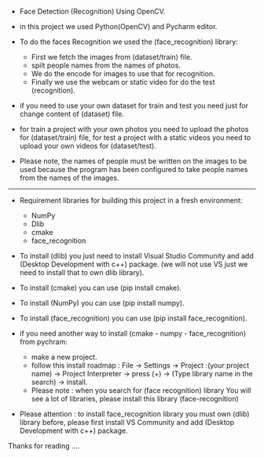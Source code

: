 - Face Detection (Recognition) Using OpenCV.

- in this project we used Python(OpenCV) and Pycharm editor.

- To do the faces Recognition we used the (face_recognition) library:
  - First we fetch the images from (dataset/train) file.
  - spilt people names from the names of photos.
  - We do the encode for images to use that for recognition.
  - Finally we use the webcam or static video for do the test (recognition).
  
- if you need to use your own dataset for train and test you need just for change content of (dataset) file.
- for train a project with your own photos you need to upload the photos for (dataset/train) file, for test a project with a static videos you need to upload your own videos for (dataset/test).

- Please note, the names of people must be written on the images to be used because the program has been configured to take people names from the names of the images.
---------------------------------------------------------------------------------------------------------------------------------------------------------------------------------
- Requirement libraries for building this project in a fresh environment:
  - NumPy
  - Dlib
  - cmake
  - face_recognition

- To install (dlib) you just need to install Visual Studio Community and add (Desktop Development with c++) package. (we will not use VS just we need to install that to own dlib library).
- To install (cmake) you can use (pip install cmake).
- To install (NumPy) you can use (pip install numpy).
- To install (face_recognition) you can use (pip install face_recognition).

- if you need another way to install (cmake - numpy - face_recognition) from pychram:
    - make a new project.
    - follow this install roadmap : File -> Settings -> Project :(your project name) -> Project Interpreter -> press (+) -> (Type library name in the search) -> install.
    - Please note : when you search for (face recognition) library You will see a lot of libraries, please install this library (face-recognition) 

- Please attention : to install face_recognition library you must own (dlib) library before, please first install VS Community and add (Desktop Development with c++) package.

Thanks for reading ....

